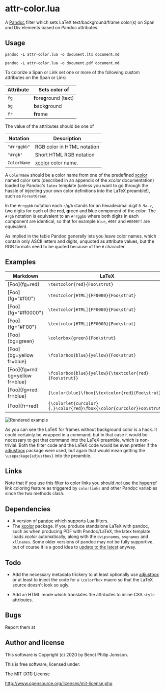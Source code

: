 # attr-color.lua

A [Pandoc][] filter which sets LaTeX text/background/frame color(s) on
Span and Div elements based on Pandoc attributes.

## Usage

    pandoc -L attr-color.lua -o document.ltx document.md
    
    pandoc -L attr-color.lua -o document.pdf document.md

To colorize a Span or Link set one or more of the following custom  attributes
on the Span or Link:

| Attribute | Sets color of
|-----------|-----------------------------
| `fg`      | **f**ore**g**round (text)
| `bg`      | **b**ack**g**round
| `fr`      | **fr**ame

The value of the attributes should be one of

| Notation    | Description
|-------------|---------------------------
| `"#rrggbb"` | RGB color in HTML notation
| `"#rgb"`    | Short HTML RGB notation
| `ColorName` | [xcolor][] color name.

A `ColorName` should be a color name from one of the predefined [xcolor][]
named color sets (described in an appendix of the *xcolor*
documentation) loaded by Pandoc's `latex` template (unless you want to go
through the hassle of injecting your own color definitions into the LaTeX
preamble!), such as `ForestGreen`.

In the `#rrggbb` notation each `r`/`g`/`b` stands for an hexadecimal digit
`0-9a-z`, two digits for each of the **r**ed, **g**reen and **b**lue component
of the color.  The `#rgb` notation is equivalent to an `#rrggbb` where both
digits in each component are identical, so that for example `blue`, `#00f` and
`#0000ff` are equivalent.

As implied in the table Pandoc generally lets you leave color names, which
contain only ASCII letters and digits, unquoted as attribute values, but the
RGB formats need to be quoted because of the `#` character.

## Examples

| Markdown                         | LaTeX
|----------------------------------|--------------------------------------------------------------------
| [Foo]{fg=red}                    | `\textcolor{red}{Foo\strut}`
| [Foo]{fg="#f00"}                 | `\textcolor[HTML]{FF0000}{Foo\strut}`
| [Foo]{fg="#ff0000"}              | `\textcolor[HTML]{FF0000}{Foo\strut}`
| [Foo]{fg="#F00"}                 | `\textcolor[HTML]{FF0000}{Foo\strut}`
| [Foo]{bg=green}                  | `\colorbox{green}{Foo\strut}`
| [Foo]{bg=yellow fr=blue}         | `\fcolorbox{blue}{yellow}{Foo\strut}`
| [Foo]{fg=red bg=yellow fr=blue}  | `\fcolorbox{blue}{yellow}{\textcolor{red}{Foo\strut}}`
| [Foo]{fg=red fr=blue}            | `{\color{blue}\fbox{\textcolor{red}{Foo\strut}}}`
| [Foo]{fr=red}                    | `{\colorlet{curcolor}{.}\color{red}\fbox{\color{curcolor}Foo\strut}}`

![Rendered example](attr-color.png)

As you can see the LaTeX for frames without background color is a hack. It
could certainly be wrapped in a command, but in that case it would be necessary
to get that command into the LaTeX preamble, which is non-trivial. Both
the filter code and the LaTeX code would be even prettier if the [adjustbox][]
package were used, but again that would mean getting the
`\usepackage{adjustbox}` into the preamble.

## Links

Note that if you use this filter to color links you should *not* use the
[hyperref][] link coloring feature as triggered by `colorlinks` and other
Pandoc variables since the two methods clash.

## Dependencies

-   A version of [pandoc][] which supports Lua filters.
-   The [xcolor][] package.  If you produce standalone LaTeX with pandoc,
    such as when producing PDF with Pandoc/LaTeX, the latex template loads
    *xcolor* automatically, along with the `dvipsnames`, `svgnames` and
    `xllnames`. Some older versions of pandoc may not be fully supportive,
    but of course it is a good idea to [update to the latest][] anyway.

## Todo

-   Add the necessary metadata trickery to at least optionally use
    [adjustbox][] or at least to inject the code for a `\colorfbox` macro so
    that the LaTeX source doesn't look so ugly.

-   Add an HTML mode which translates the attributes to inline CSS `style`
    attributes.

## Bugs

Report them at

## Author and license

This software is Copyright (c) 2020 by Benct Philip Jonsson.

This is free software, licensed under:

  The MIT (X11) License

http://www.opensource.org/licenses/mit-license.php


[pandoc]: http://pandoc.org/
[xcolor]: http://texdoc.net/pkg/xcolor
[adjustbox]: http://texdoc.net/pkg/adjustbox
[hyperref]: http://texdoc.net/pkg/hyperref
[update to the latest]: https://github.com/jgm/pandoc/releases
